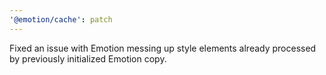 ```yaml
---
'@emotion/cache': patch
---
```


Fixed an issue with Emotion messing up style elements already processed by previously initialized Emotion copy.
